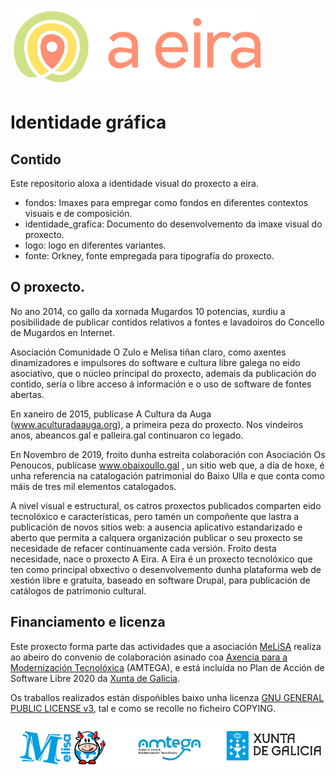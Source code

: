 ![image](/img/aeira.png)

# Identidade gráfica

## Contido

Este repositorio aloxa a identidade visual do proxecto a eira.

* fondos: Imaxes para empregar como fondos en diferentes contextos visuais e de composición.
* identidade_grafica: Documento do desenvolvemento da imaxe visual do proxecto.
* logo: logo en diferentes variantes.
* fonte: Orkney, fonte empregada para tipografía do proxecto.

## O proxecto.

No ano 2014, co gallo da xornada Mugardos 10 potencias, xurdiu a posibilidade de publicar contidos relativos a fontes e lavadoiros do Concello de Mugardos en Internet.

Asociación Comunidade O Zulo e Melisa tiñan claro, como axentes dinamizadores e impulsores do software e cultura libre galega no eido asociativo, que o núcleo principal do proxecto, ademais da publicación do contido, sería o libre acceso á información e o uso de software de fontes abertas.

En xaneiro de 2015, publícase A Cultura da Auga (www.aculturadaauga.org), a primeira peza do proxecto. Nos vindeiros anos, abeancos.gal e palleira.gal continuaron co legado.

En Novembro de 2019, froito dunha estreita colaboración con Asociación Os Penoucos, publícase www.obaixoullo.gal , un sitio web que, a día de hoxe, é unha referencia na catalogación patrimonial do Baixo Ulla e que conta como máis de tres mil elementos catalogados.

A nivel visual e estructural, os catros proxectos publicados comparten eido tecnolóxico e características, pero tamén un compoñente que lastra a publicación de novos sitios web: a ausencia aplicativo estandarizado e aberto que permita a calquera organización publicar o seu proxecto se necesidade de refacer continuamente cada versión. Froito desta necesidade, nace o proxecto A Eira.
A Eira é un proxecto tecnolóxico que ten como principal obxectivo o desenvolvemento dunha plataforma web de xestión libre e gratuíta, baseado en software Drupal, para publicación de catálogos de patrimonio cultural.
 

## Financiamento e licenza

Este proxecto forma parte das actividades que a asociación [MeLiSA](https://www.melisa.gal) realiza ao abeiro do convenio de colaboración asinado coa [Axencia para a Modernización Tecnolóxica](https://amtega.xunta.gal) (AMTEGA), e está incluída no Plan de Acción de Software Libre 2020 da [Xunta de Galicia](https://www.xunta.gal).

Os traballos realizados están dispoñibles baixo unha licenza [GNU GENERAL PUBLIC LICENSE v3](https://www.gnu.org/licenses/gpl-3.0.html), tal e como se recolle no ficheiro COPYING.

![image](/img/bottom.png)